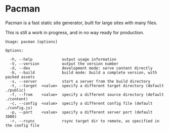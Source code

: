 # Pacman

Pacman is a fast static site generator, built for large sites with many files.

This is still a work in progress, and in no way ready for production.

    Usage: pacman [options]

    Options:

      -h, --help             output usage information
      -V, --version          output the version number
      -d, --dev              development mode: serve content directly
      -b, --build            build mode: build a complete version, with packed assets
      -s, --server           start a server from the build directory
      -t, --target  <value>  specify a different target directory (default ./public)
      -f, --from    <value>  specify a different source directory (default ./content)
      -c, --config  <value>  specify a different config file (default ./config.js)
      -p, --port    <value>  specify a different server port (default 3000)
      -r, --rsync            rsync target dir to remote, as specified in the config file
